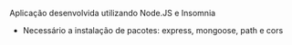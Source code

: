 Aplicação desenvolvida utilizando Node.JS e Insomnia

- Necessário a instalação de pacotes: express, mongoose, path e cors
